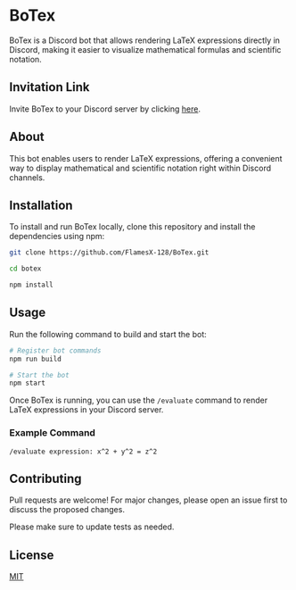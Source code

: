# BoTex

BoTex is a Discord bot that allows rendering LaTeX expressions directly in Discord, making it easier to visualize mathematical formulas and scientific notation.

## Invitation Link

Invite BoTex to your Discord server by clicking [here](https://discord.com/oauth2/authorize?client_id=1305941174296641546).

## About

This bot enables users to render LaTeX expressions, offering a convenient way to display mathematical and scientific notation right within Discord channels.

## Installation

To install and run BoTex locally, clone this repository and install the dependencies using npm:

```sh
git clone https://github.com/FlamesX-128/BoTex.git
```

```sh
cd botex
```

```sh
npm install
```

## Usage

Run the following command to build and start the bot:

```sh
# Register bot commands
npm run build
```

```sh
# Start the bot
npm start
```

Once BoTex is running, you can use the `/evaluate` command to render LaTeX expressions in your Discord server.

### Example Command

```/evaluate expression: x^2 + y^2 = z^2```

## Contributing

Pull requests are welcome! For major changes, please open an issue first to discuss the proposed changes.

Please make sure to update tests as needed.

## License

[MIT](https://choosealicense.com/licenses/mit/)
